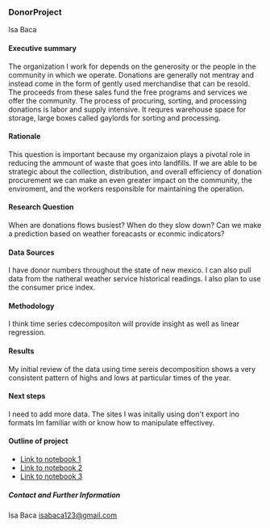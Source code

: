 ### DonorProject

Isa Baca

#### Executive summary
The organization I work for depends on the generosity or the people in the community in which we operate. Donations are generally not mentray and instead come in the form of gently used merchandise that can be resold. The proceeds from these sales fund the free programs and services we offer the community. 
The process of procuring, sorting, and processing donations is labor and supply intensive. It requres warehouse space for storage, large boxes called gaylords for sorting and processing.   
#### Rationale
This question is important because my organizaion plays a pivotal role in reducing the ammount of waste that goes into landfills. If we are able to be strategic about the collection, distribution, and overall efficiency of donation procurement we can make an even greater impact on the community, the enviroment, and the workers responsible for maintaining the operation.


#### Research Question
When are donations flows busiest?
When do they slow down? 
Can we make a prediction based on weather foreacasts or econmic indicators?

#### Data Sources
I have donor numbers throughout the state of new mexico.
I can also pull data from the natheral weather service historical readings.
I also plan to use the consumer price index.

#### Methodology
I think time series cdecompositon will provide insight as well as linear regression.

#### Results
My initial review of the data using time sereis decomposition shows a very consistent pattern of highs and lows at particular times of the year. 

#### Next steps
I need to add more data. The sites I was initally using don't export ino formats Im familiar with or know how to manipulate effectivey.

#### Outline of project

- [Link to notebook 1]()
- [Link to notebook 2]()
- [Link to notebook 3]()


##### Contact and Further Information
Isa Baca
isabaca123@gmail.com


